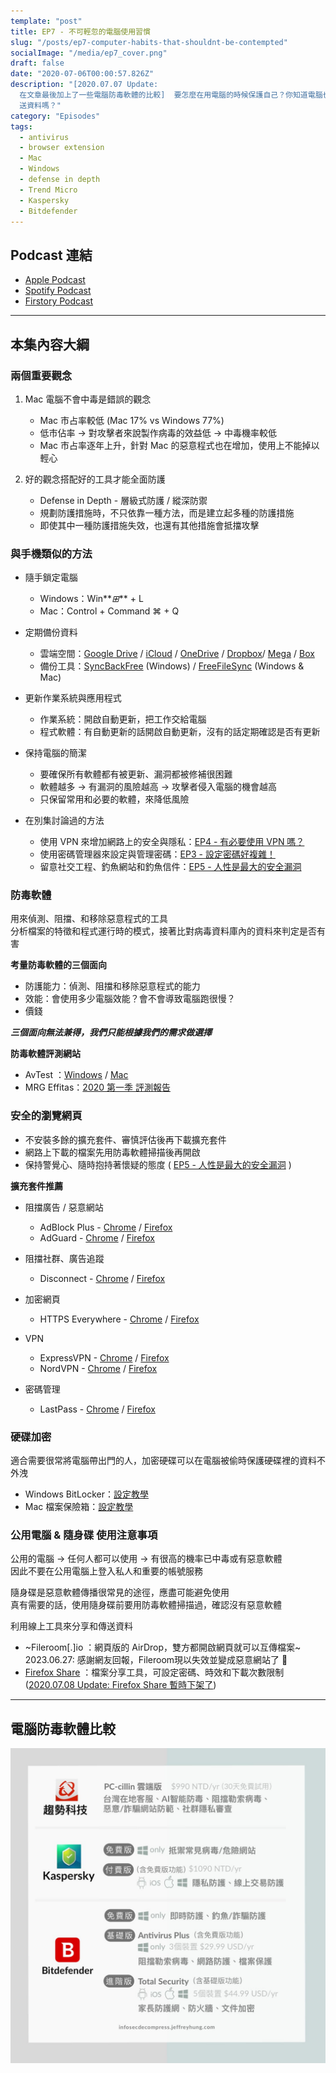 ```yaml
---
template: "post"
title: EP7 - 不可輕忽的電腦使用習慣
slug: "/posts/ep7-computer-habits-that-shouldnt-be-contempted"
socialImage: "/media/ep7_cover.png"
draft: false
date: "2020-07-06T00:00:57.826Z"
description: "[2020.07.07 Update:
  在文章最後加上了一些電腦防毒軟體的比較]  要怎麼在用電腦的時候保護自己？你知道電腦也該做斷捨離嗎？使用公用電腦時，不登入自己的帳號也不使用隨身碟也可以傳\
  送資料嗎？"
category: "Episodes"
tags:
  - antivirus
  - browser extension
  - Mac
  - Windows
  - defense in depth
  - Trend Micro
  - Kaspersky
  - Bitdefender
---
```


## Podcast 連結

- [Apple Podcast](https://podcasts.apple.com/tw/podcast/%E8%B3%87%E5%AE%89%E8%A7%A3%E5%A3%93%E7%B8%AE/id1513276667#episodeGuid=ckc9l0p98cav209182fb9p59y)
- [Spotify Podcast](https://open.spotify.com/episode/0ThS5pFajRvJLDTUSfisgf)
- [Firstory Podcast](https://open.firstory.me/story/ckc9l0p98cav209182fb9p59y)

---

## 本集內容大綱

### 兩個重要觀念

1. Mac 電腦不會中毒是錯誤的觀念

   - Mac 市占率較低 (Mac 17% vs Windows 77%)
   - 低市佔率 → 對攻擊者來說製作病毒的效益低 → 中毒機率較低
   - Mac 市占率逐年上升，針對 Mac 的惡意程式也在增加，使用上不能掉以輕心

2. 好的觀念搭配好的工具才能全面防護

   - Defense in Depth - 層級式防護 / 縱深防禦
   - 規劃防護措施時，不只依靠一種方法，而是建立起多種的防護措施
   - 即使其中一種防護措施失效，也還有其他措施會抵擋攻擊

### 與手機類似的方法

- 隨手鎖定電腦

  - Windows：Win**_⊞_** + L
  - Mac：Control + Command ⌘ + Q

- 定期備份資料

  - 雲端空間：[Google Drive](https://www.google.com/drive/) / [iCloud](https://www.apple.com/tw/icloud/) / [OneDrive](https://www.microsoft.com/zh-tw/microsoft-365/onedrive/online-cloud-storage) / [Dropbox](https://www.dropbox.com/zh_TW/)/ [Mega](https://mega.nz/) / [Box](https://www.box.com/home)
  - 備份工具：[SyncBackFree](https://www.2brightsparks.com/freeware/index.html) (Windows) / [FreeFileSync](https://freefilesync.org/download.php) (Windows & Mac)

- 更新作業系統與應用程式

  - 作業系統：開啟自動更新，把工作交給電腦
  - 程式軟體：有自動更新的話開啟自動更新，沒有的話定期確認是否有更新

- 保持電腦的簡潔

  - 要確保所有軟體都有被更新、漏洞都被修補很困難
  - 軟體越多 → 有漏洞的風險越高 → 攻擊者侵入電腦的機會越高
  - 只保留常用和必要的軟體，來降低風險

- 在別集討論過的方法

  - 使用 VPN 來增加網路上的安全與隱私：[EP4 - 有必要使用 VPN 嗎？](/posts/ep4-do-we-need-vpn)
  - 使用密碼管理器來設定與管理密碼：[EP3 - 設定密碼好複雜！](/posts/ep3-why-does-password-has-to-be-so-complicated)
  - 留意社交工程、釣魚網站和釣魚信件：[EP5 - 人性是最大的安全漏洞](/posts/ep5-the-greatest-vulnerability-is-you-and-me)

### 防毒軟體

用來偵測、阻擋、和移除惡意程式的工具\
分析檔案的特徵和程式運行時的模式，接著比對病毒資料庫內的資料來判定是否有害

**考量防毒軟體的三個面向**

- 防護能力：偵測、阻擋和移除惡意程式的能力
- 效能：會使用多少電腦效能？會不會導致電腦跑很慢？
- 價錢

**_三個面向無法兼得，我們只能根據我們的需求做選擇_**

**防毒軟體評測網站**

- AvTest ：[Windows](https://www.av-test.org/en/antivirus/home-windows/) / [Mac](https://www.av-test.org/en/antivirus/home-macos/)
- MRG Effitas：[2020 第一季 評測報告](https://www.mrg-effitas.com/wp-content/uploads/2020/05/MRG_Effitas_2020Q1_360.pdf)

### 安全的瀏覽網頁

- 不安裝多餘的擴充套件、審慎評估後再下載擴充套件
- 網路上下載的檔案先用防毒軟體掃描後再開啟
- 保持警覺心、隨時抱持著懷疑的態度 ( [](/posts/ep5-the-greatest-vulnerability-is-you-and-me)[EP5 - 人性是最大的安全漏洞](/posts/ep5-the-greatest-vulnerability-is-you-and-me) )

**擴充套件推薦**

- 阻擋廣告 / 惡意網站

  - AdBlock Plus - [Chrome](https://chrome.google.com/webstore/detail/adblock-plus-free-ad-bloc/cfhdojbkjhnklbpkdaibdccddilifddb?hl=zh-TW) / [Firefox](https://addons.mozilla.org/zh-TW/firefox/addon/adblock-plus/)
  - AdGuard - [Chrome](https://chrome.google.com/webstore/detail/adguard-adblocker/bgnkhhnnamicmpeenaelnjfhikgbkllg?hl=zh-tw) / [Firefox](https://addons.mozilla.org/zh-TW/firefox/addon/adguard-adblocker)

- 阻擋社群、廣告追蹤

  - Disconnect - [Chrome](https://chrome.google.com/webstore/detail/disconnect/jeoacafpbcihiomhlakheieifhpjdfeo?hl=zh-tw) / [Firefox](https://addons.mozilla.org/zh-TW/firefox/addon/disconnect/)

- 加密網頁

  - HTTPS Everywhere - [Chrome](https://chrome.google.com/webstore/detail/https-everywhere/gcbommkclmclpchllfjekcdonpmejbdp?hl=zh-tw) / [Firefox](https://addons.mozilla.org/zh-TW/firefox/addon/https-everywhere/)

- VPN

  - ExpressVPN - [Chrome](https://chrome.google.com/webstore/detail/expressvpn-vpn-proxy-to-u/fgddmllnllkalaagkghckoinaemmogpe?hl=zh-tw) / [Firefox](https://addons.mozilla.org/zh-TW/firefox/addon/expressvpn/)
  - NordVPN - [Chrome](https://chrome.google.com/webstore/detail/nordvpn-1-vpn-proxy-exten/fjoaledfpmneenckfbpdfhkmimnjocfa?hl=zh-tw) / [Firefox](https://addons.mozilla.org/zh-TW/firefox/addon/nordvpn-proxy-extension/)

- 密碼管理

  - LastPass - [Chrome](https://chrome.google.com/webstore/detail/lastpass-free-password-ma/hdokiejnpimakedhajhdlcegeplioahd?hl=zh-tw) / [Firefox](https://addons.mozilla.org/zh-TW/firefox/addon/lastpass-password-manager/?src=search)

### 硬碟加密

適合需要很常將電腦帶出門的人，加密硬碟可以在電腦被偷時保護硬碟裡的資料不外洩

- Windows BitLocker：[設定教學](https://support.microsoft.com/zh-tw/help/4502379/windows-10-device-encryption)
- Mac 檔案保險箱：[設定教學](https://support.apple.com/zh-tw/guide/mac-help/mh11785/mac)

### **公用電腦 & 隨身碟 使用注意事項**

公用的電腦 → 任何人都可以使用 → 有很高的機率已中毒或有惡意軟體\
因此不要在公用電腦上登入私人和重要的帳號服務

隨身碟是惡意軟體傳播很常見的途徑，應盡可能避免使用\
真有需要的話，使用隨身碟前要用防毒軟體掃描過，確認沒有惡意軟體

利用線上工具來分享和傳送資料

- ~Fileroom[.]io ：網頁版的 AirDrop，雙方都開啟網頁就可以互傳檔案~ 2023.06.27: 感謝網友回報，Fileroom現以失效並變成惡意網站了 🥲
- [Firefox Share](https://send.firefox.com/) ：檔案分享工具，可設定密碼、時效和下載次數限制 ([2020.07.08 Update: Firefox Share 暫時下架了](/posts/newsupdates_firefoxsend))

---

## 電腦防毒軟體比較

![](/media/computer_antivirus.jpg)
